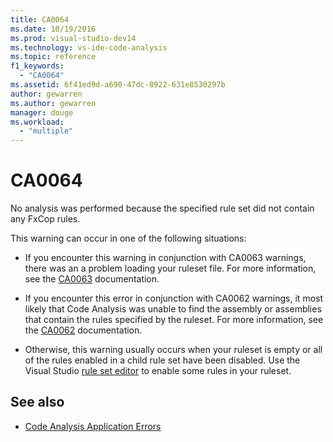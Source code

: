 ```yaml
---
title: CA0064
ms.date: 10/19/2016
ms.prod: visual-studio-dev14
ms.technology: vs-ide-code-analysis
ms.topic: reference
f1_keywords:
  - "CA0064"
ms.assetid: 6f41ed9d-a690-47dc-8922-631e8530297b
author: gewarren
ms.author: gewarren
manager: douge
ms.workload:
  - "multiple"
---
```

# CA0064

No analysis was performed because the specified rule set did not contain any FxCop rules.

This warning can occur in one of the following situations:

- If you encounter this warning in conjunction with CA0063 warnings, there was an a problem loading your ruleset file. For more information, see the [CA0063](ca0063.md) documentation.

- If you encounter this error in conjunction with CA0062 warnings, it most likely that Code Analysis was unable to find the assembly or assemblies that contain the rules specified by the ruleset. For more information, see the [CA0062](ca0062.md) documentation.

- Otherwise, this warning usually occurs when your ruleset is empty or all of the rules enabled in a child rule set have been disabled. Use the Visual Studio [rule set editor](../code-quality/working-in-the-code-analysis-rule-set-editor.md) to enable some rules in your ruleset.

## See also

- [Code Analysis Application Errors](../code-quality/code-analysis-application-errors.md)
